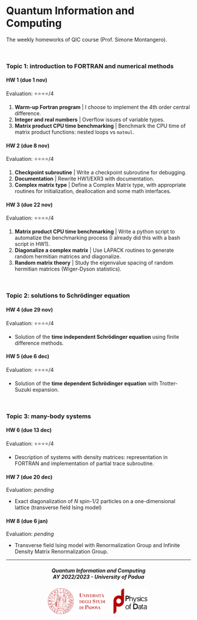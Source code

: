 # Quantum Information and Computing

The weekly homeworks of QIC course (Prof. Simone Montangero).

<br>



### Topic 1: introduction to FORTRAN and numerical methods


#### **HW 1** (due 1 nov)

Evaluation: ⭐⭐⭐⭐/4

1. **Warm-up Fortran program** | I choose to implement the 4th order central difference.
2. **Integer and real numbers** | Overflow issues of variable types.
3. **Matrix product CPU time benchmarking** | Benchmark the CPU time of matrix product functions: nested loops vs `matmul`.


#### **HW 2** (due 8 nov)

Evaluation: ⭐⭐⭐⭐/4

1. **Checkpoint subroutine** | Write a checkpoint subroutine for debugging.
2. **Documentation** | Rewrite HW1/EXR3 with documentation.
3. **Complex matrix type** | Define a Complex Matrix type, with appropriate routines for initialization, deallocation and some math interfaces.


#### **HW 3** (due 22 nov)

Evaluation: ⭐⭐⭐⭐/4

1. **Matrix product CPU time benchmarking** | Write a python script to automatize the benchmarking process (I already did this with a bash script in HW1).
2. **Diagonalize a complex matrix** | Use LAPACK routines to generate random hermitian matrices and diagonalize.
3. **Random matrix theory** | Study the eigenvalue spacing of random hermitian matrices (Wiger-Dyson statistics).

<br>


### Topic 2: solutions to Schrödinger equation


#### **HW 4** (due 29 nov)

Evaluation: ⭐⭐⭐⭐/4

* Solution of the **time independent Schrödinger equation** using finite difference methods.


#### **HW 5** (due 6 dec)

Evaluation: ⭐⭐⭐⭐/4

* Solution of the **time dependent Schrödinger equation** with Trotter-Suzuki expansion.

<br>


### Topic 3: many-body systems


#### **HW 6** (due 13 dec)

Evaluation: ⭐⭐⭐⭐/4

* Description of systems with density matrices: representation in FORTRAN and implementation of partial trace subroutine.


#### **HW 7** (due 20 dec)

Evaluation: *pending*

* Exact diagonalization of $N$ spin-1/2 particles on a one-dimensional lattice (transverse field Ising model)


#### **HW 8** (due 6 jan)

Evaluation: *pending*

* Transverse field Ising model with Renormalization Group and Infinite Density Matrix Renormalization Group.


***

<h5 align="center">Quantum Information and Computing<br>AY 2022/2023 - University of Padua</h5>

<p align="center">
  <img src="https://raw.githubusercontent.com/baronefr/baronefr/main/shared/2022_unipd.png" alt="" height="70"/>
  &emsp;
  <img src="https://raw.githubusercontent.com/baronefr/baronefr/main/shared/2022_pod.png" alt="" height="70"/>
</p>
